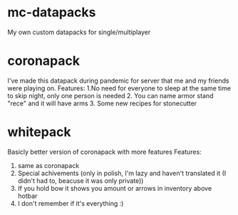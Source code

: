 # mc-datapacks

My own custom datapacks for single/multiplayer

# coronapack
I've made this datapack during pandemic for server that me and my friends were playing on.
Features:
  1.No need for everyone to sleep at the same time to skip night, only one person is needed
  2. You can name armor stand "rece" and it will have arms
  3. Some new recipes for stonecutter
  
 # whitepack
 Basicly better version of coronapack with more features
 Features:
  1. same as coronapack
  2. Special achivements (only in polish, I'm lazy and haven't translated it (I didn't had to, beacuse it was only private))
  3. If you hold bow it shows you amount or arrows in inventory above hotbar
  4. I don't remember if it's everything :)
